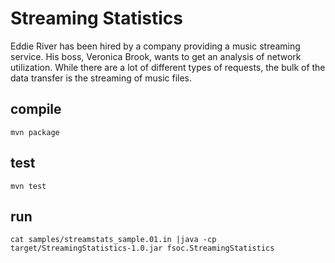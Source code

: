# Streaming Statistics
Eddie River has been hired by a company providing a music streaming service. His boss, Veronica Brook, wants to get an analysis of network utilization. While there are a lot of different types of requests, the bulk of the data transfer is the streaming of music files.

## compile
    mvn package

## test
    mvn test

## run
    cat samples/streamstats_sample.01.in |java -cp target/StreamingStatistics-1.0.jar fsoc.StreamingStatistics
